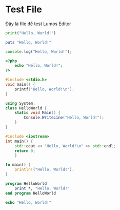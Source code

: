 # Test File
Đây là file để test Lumos Editor
```python
print("Hello, World!")
```
```ruby
puts "Hello, World!"
```
```js
console.log("Hello, World!");
```
```php
<?php
    echo "Hello, World!";
?>
```
```c
#include <stdio.h>
void main() {
    printf("Hello, World!\n");
}
```
```cs
using System;
class HelloWorld {
    static void Main() {
        Console.WriteLine("Hello, World!");
    }
}
```
```cpp
#include <iostream>
int main() {
    std::cout << "Hello, World!\n" >> std::endl;
    return 0;
    }
```
```rust
fn main() {
    println!("Hello, World!");
}
```
```fortran
program HelloWorld
    print *, "Hello, World!"
end program HelloWorld
```
```nim
echo "Hello, World!"
```
